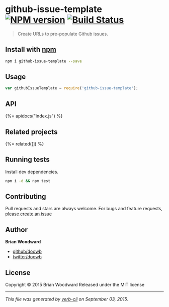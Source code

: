 # github-issue-template [![NPM version](https://badge.fury.io/js/github-issue-template.svg)](http://badge.fury.io/js/github-issue-template)  [![Build Status](https://travis-ci.org/doowb/github-issue-template.svg)](https://travis-ci.org/doowb/github-issue-template) 

> Create URLs to pre-populate Github issues.

## Install with [npm](npmjs.org)

```bash
npm i github-issue-template --save
```

## Usage

```js
var githubIssueTemplate = require('github-issue-template');
```

## API
<!-- add a path or glob pattern for files with code comments to use for docs  -->
{%= apidocs("index.js") %}

## Related projects
<!-- add an array of related projects, then un-escape the helper -->
{%= related([]) %}  

## Running tests
Install dev dependencies.

```bash
npm i -d && npm test
```


## Contributing
Pull requests and stars are always welcome. For bugs and feature requests, [please create an issue](https://github.com/doowb/github-issue-template/issues)


## Author

**Brian Woodward**
 
+ [github/doowb](https://github.com/doowb)
+ [twitter/doowb](http://twitter.com/doowb) 

## License
Copyright © 2015 Brian Woodward
Released under the MIT license

***

_This file was generated by [verb-cli](https://github.com/assemble/verb-cli) on September 03, 2015._
